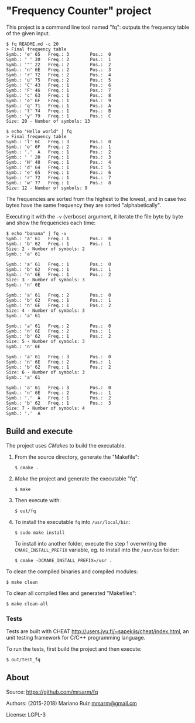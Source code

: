 "Frequency Counter" project
===========================

This project is a command line tool named "fq": outputs
the frequency table of the given input.

    $ fq README.md -c 20
    > Final frequency table
    Symb.: 'e' 65   Freq.: 3        Pos.:  0
    Symb.: ' ' 20   Freq.: 2        Pos.:  1
    Symb.: '"' 22   Freq.: 2        Pos.:  2
    Symb.: 'n' 6E   Freq.: 2        Pos.:  3
    Symb.: 'r' 72   Freq.: 2        Pos.:  4
    Symb.: 'u' 75   Freq.: 2        Pos.:  5
    Symb.: 'C' 43   Freq.: 1        Pos.:  6
    Symb.: 'F' 46   Freq.: 1        Pos.:  7
    Symb.: 'c' 63   Freq.: 1        Pos.:  8
    Symb.: 'o' 6F   Freq.: 1        Pos.:  9
    Symb.: 'q' 71   Freq.: 1        Pos.:  A
    Symb.: 't' 74   Freq.: 1        Pos.:  B
    Symb.: 'y' 79   Freq.: 1        Pos.:  C
    Size: 20 - Number of symbols: 13
    
    $ echo "Hello world" | fq
    > Final frequency table
    Symb.: 'l' 6C   Freq.: 3        Pos.:  0
    Symb.: 'o' 6F   Freq.: 2        Pos.:  1
    Symb.: '.'  A   Freq.: 1        Pos.:  2
    Symb.: ' ' 20   Freq.: 1        Pos.:  3
    Symb.: 'H' 48   Freq.: 1        Pos.:  4
    Symb.: 'd' 64   Freq.: 1        Pos.:  5
    Symb.: 'e' 65   Freq.: 1        Pos.:  6
    Symb.: 'r' 72   Freq.: 1        Pos.:  7
    Symb.: 'w' 77   Freq.: 1        Pos.:  8
    Size: 12 - Number of symbols: 9

The frequencies are sorted from the highest to
the lowest, and in case two bytes have the same
frequency they are sorted "alphabetically".

Executing it with the `-v` (verbose) argument,
it iterate the file byte by byte and show the
frequencies each time:

	$ echo "banana" | fq -v
	Symb.: 'a' 61   Freq.: 1        Pos.:  0
	Symb.: 'b' 62   Freq.: 1        Pos.:  1
	Size: 2 - Number of symbols: 2
	Symb.: 'a' 61
	
	Symb.: 'a' 61   Freq.: 1        Pos.:  0
	Symb.: 'b' 62   Freq.: 1        Pos.:  1
	Symb.: 'n' 6E   Freq.: 1        Pos.:  2
	Size: 3 - Number of symbols: 3
	Symb.: 'n' 6E
	
	Symb.: 'a' 61   Freq.: 2        Pos.:  0
	Symb.: 'b' 62   Freq.: 1        Pos.:  1
	Symb.: 'n' 6E   Freq.: 1        Pos.:  2
	Size: 4 - Number of symbols: 3
	Symb.: 'a' 61
	
	Symb.: 'a' 61   Freq.: 2        Pos.:  0
	Symb.: 'n' 6E   Freq.: 2        Pos.:  1
	Symb.: 'b' 62   Freq.: 1        Pos.:  2
	Size: 5 - Number of symbols: 3
	Symb.: 'n' 6E
	
	Symb.: 'a' 61   Freq.: 3        Pos.:  0
	Symb.: 'n' 6E   Freq.: 2        Pos.:  1
	Symb.: 'b' 62   Freq.: 1        Pos.:  2
	Size: 6 - Number of symbols: 3
	Symb.: 'a' 61
	
	Symb.: 'a' 61   Freq.: 3        Pos.:  0
	Symb.: 'n' 6E   Freq.: 2        Pos.:  1
	Symb.: '.'  A   Freq.: 1        Pos.:  2
	Symb.: 'b' 62   Freq.: 1        Pos.:  3
	Size: 7 - Number of symbols: 4
	Symb.: '.'  A


Build and execute
-----------------

The project uses *CMakes* to build the executable.

1. From the source directory, generate the "Makefile":

       $ cmake .

2. *Make* the project and generate the executable "fq".

       $ make

3. Then execute with:

       $ out/fq

4. To install the executable `fq` into `/usr/local/bin`:

       $ sudo make install

   To install into another folder, execute the step 1
   overwriting the `CMAKE_INSTALL_PREFIX` variable, eg.
   to install into the `/usr/bin` folder:

       $ cmake -DCMAKE_INSTALL_PREFIX=/usr .

To clean the compiled binaries and compiled modules:

    $ make clean

To clean all compiled files and generated "Makefiles":

    $ make clean-all


### Tests

Tests are built with CHEAT <http://users.jyu.fi/~sapekiis/cheat/index.html>,
an unit testing framework for C/C++ programming language.

To run the tests, first build the project and then execute:

    $ out/test_fq


About
-----

Source: https://github.com/mrsarm/fq

Authors: (2015-2018) Mariano Ruiz <mrsarm@gmail.cm>

License: LGPL-3
